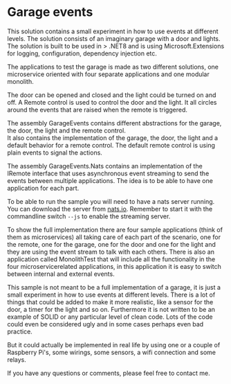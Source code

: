 # Garage events
This solution contains a small experiment in how to use events at different levels. The solution consists of an imaginary garage with a door and lights. The solution is built to be used in > .NET8 and is using Microsoft.Extensions for logging, configuration, dependency injection etc.  

The applications to test the garage is made as two different solutions, one microservice oriented with four separate applications and one modular monolith.  

The door can be opened and closed and the light could be turned on and off. A Remote control is used to control the door and the light. It all circles around the events that are raised when the remote is triggered.  

The assembly GarageEvents contains different abstractions for the garage, the door, the light and the remote control.  
It also contains the implementation of the garage, the door, the light and a default behavior for a remote control. The default remote control is using plain events to signal the actions.  
  
The assembly GarageEvents.Nats contains an implementation of the IRemote interface that uses asynchronous event streaming to send the events between multiple applications. The idea is to be able to have one application for each part.  

To be able to run the sample you will need to have a nats server running. You can download the server from [nats.io](https://github.com/nats-io/nats-server/releases/latest). Remember to start it with the commandline switch `--js` to enable the streaming server.  
  
To show the full implementation there are four sample applications (think of them as microservices) all taking care of each part of the scenario, one for the remote, one for the garage, one for the door and one for the light and they are using the event stream to talk with each others. There is also an application called MonolithTest that will include all the functionality in the four microservicerelated applications, in this application it is easy to switch between internal and external events.  

This sample is not meant to be a full implementation of a garage, it is just a small experiment in how to use events at different levels. There is a lot of things that could be added to make it more realistic, like a sensor for the door, a timer for the light and so on. Furthermore it is not written to be an example of SOLID or any particular level of clean code. Lots of the code could even be considered ugly and in some cases perhaps even bad practice.  

But it could actually be implemented in real life by using one or a couple of Raspberry Pi's, some wirings, some sensors, a wifi connection and some relays.

If you have any questions or comments, please feel free to contact me.
